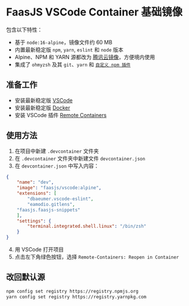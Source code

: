 # FaasJS VSCode Container 基础镜像

包含以下特性：

- 基于 `node:16-alpine`，镜像文件约 60 MB
- 内置最新稳定版 `npm`, `yarn`, `eslint` 和 `node` 版本
- Alpine、NPM 和 YARN 源都改为 [腾讯云镜像](https://mirrors.cloud.tencent.com/)，方便境内使用
- 集成了 `ohmyzsh` 及其 `git`、`yarn` 和 [`自定义 npm 插件`](https://github.com/faasjs/faasjs/tree/master/images/vscode/npm.plugin.zsh)

## 准备工作

- 安装最新稳定版 [VSCode](https://code.visualstudio.com/)
- 安装最新稳定版 [Docker](https://www.docker.com/)
- 安装 VSCode 插件 [Remote Containers](https://marketplace.visualstudio.com/items?itemName=ms-vscode-remote.remote-containers)

## 使用方法

1. 在项目中新建 `.devcontainer` 文件夹
2. 在 `.devcontainer` 文件夹中新建文件 `devcontainer.json`
3. 在 `devcontainer.json` 中写入内容：

```json
{
	"name": "dev",
	"image": "faasjs/vscode:alpine",
	"extensions": [
		"dbaeumer.vscode-eslint",
		"eamodio.gitlens",
    "faasjs.faasjs-snippets"
	],
	"settings": {
		"terminal.integrated.shell.linux": "/bin/zsh"
	}
}
```
4. 用 VSCode 打开项目
5. 点击左下角绿色按钮，选择 `Remote-Containers: Reopen in Container`

## 改回默认源

```bash
npm config set registry https://registry.npmjs.org
yarn config set registry https://registry.yarnpkg.com
```
